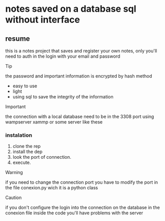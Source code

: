 
# notes saved on a database sql without interface

## resume

this is a notes project that saves and register your own notes, only you'll need to auth in the login with your email and password

> [!TIP]
> the password and important information is encrypted by hash method
> 

- easy to use 
- light 
- using sql to save the integrity of the information


> [!IMPORTANT]
> the connection with a local database need to be in the 3308 port using wampserver xammp or some server like these 

### instalation

1. clone the rep
2. install the dep 
3. look the port of connection.
4. execute.

> [!WARNING]
> if you need to change the connection port you have to modify the port in the file conexion.py wich it is a python class

> [!CAUTION]
> if you don't configure the login into the connection on the database in the conexion file inside the code you'll have problems with the server

